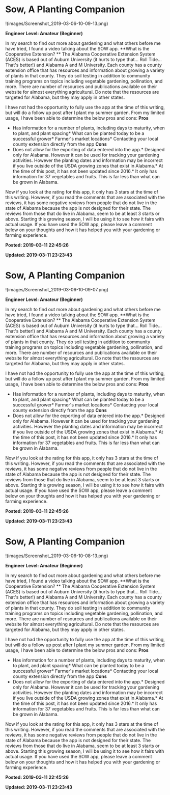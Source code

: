 # Sow, A Planting Companion

!(images/Screenshot_2019-03-06-10-09-13.png)

**Engineer Level: Amateur (Beginner)** 

 In my search to find out more about gardening and what others before me have tried, I found a video talking about the SOW app.
 **What is the Cooperative Extension? **
 The Alabama Cooperative Extension System (ACES) is based out of Auburn University (it hurts to type that... Roll Tide... That's better!) and Alabama A and M University. Each county has a county extension office that has resources and information about growing a variety of plants in that county. They do soil testing in addition to community training programs on topics including vegetable gardening, pollination, and more. There are number of resources and publications available on their website for almost everything agricultural. Do note that the resources are targeted for Alabama, but they may apply in other states.
 
 I have not had the opportunity to fully use the app at the time of this writing, but will do a follow up post after I plant my summer garden. From my limited usage, I have been able to determine the below pros and cons:
 **Pros**
* Has information for a number of plants, including days to maturity, when to plant, and plant spacing* What can be planted today to be a successful grower* Farmer's market locations* Contacting your local county extension directly from the app
 **Cons**
* Does not allow for the exporting of data entered into the app.* Designed only for Alabama. However it can be used for tracking your gardening activities. However the planting dates and information may be incorrect if you live outside of the USDA growing zones that exist in Alabama.* At the time of this post, it has not been updated since 2016.* It only has information for 37 vegetables and fruits. This is far less than what can be grown in Alabama.
 
 Now if you look at the rating for this app, it only has 3 stars at the time of this writing. However, if you read the comments that are associated with the reviews, it has some negative reviews from people that do not live in the state of Alabama because the app is not designed for their state. The reviews from those that do live in Alabama, seem to be at least 3 starts or above.
 Starting this growing season, I will be using it to see how it fairs with actual usage. If you have used the SOW app, please leave a comment below on your thoughts and how it has helped you with your gardening or farming experience.


**Posted: 2019-03-11 22:45:26** 

**Updated: 2019-03-11 23:23:43** 


# Sow, A Planting Companion

!(images/Screenshot_2019-03-06-10-09-07.png)

**Engineer Level: Amateur (Beginner)** 

 In my search to find out more about gardening and what others before me have tried, I found a video talking about the SOW app.
 **What is the Cooperative Extension? **
 The Alabama Cooperative Extension System (ACES) is based out of Auburn University (it hurts to type that... Roll Tide... That's better!) and Alabama A and M University. Each county has a county extension office that has resources and information about growing a variety of plants in that county. They do soil testing in addition to community training programs on topics including vegetable gardening, pollination, and more. There are number of resources and publications available on their website for almost everything agricultural. Do note that the resources are targeted for Alabama, but they may apply in other states.
 
 I have not had the opportunity to fully use the app at the time of this writing, but will do a follow up post after I plant my summer garden. From my limited usage, I have been able to determine the below pros and cons:
 **Pros**
* Has information for a number of plants, including days to maturity, when to plant, and plant spacing* What can be planted today to be a successful grower* Farmer's market locations* Contacting your local county extension directly from the app
 **Cons**
* Does not allow for the exporting of data entered into the app.* Designed only for Alabama. However it can be used for tracking your gardening activities. However the planting dates and information may be incorrect if you live outside of the USDA growing zones that exist in Alabama.* At the time of this post, it has not been updated since 2016.* It only has information for 37 vegetables and fruits. This is far less than what can be grown in Alabama.
 
 Now if you look at the rating for this app, it only has 3 stars at the time of this writing. However, if you read the comments that are associated with the reviews, it has some negative reviews from people that do not live in the state of Alabama because the app is not designed for their state. The reviews from those that do live in Alabama, seem to be at least 3 starts or above.
 Starting this growing season, I will be using it to see how it fairs with actual usage. If you have used the SOW app, please leave a comment below on your thoughts and how it has helped you with your gardening or farming experience.


**Posted: 2019-03-11 22:45:26** 

**Updated: 2019-03-11 23:23:43** 


# Sow, A Planting Companion

!(images/Screenshot_2019-03-06-10-08-13.png)

**Engineer Level: Amateur (Beginner)** 

 In my search to find out more about gardening and what others before me have tried, I found a video talking about the SOW app.
 **What is the Cooperative Extension? **
 The Alabama Cooperative Extension System (ACES) is based out of Auburn University (it hurts to type that... Roll Tide... That's better!) and Alabama A and M University. Each county has a county extension office that has resources and information about growing a variety of plants in that county. They do soil testing in addition to community training programs on topics including vegetable gardening, pollination, and more. There are number of resources and publications available on their website for almost everything agricultural. Do note that the resources are targeted for Alabama, but they may apply in other states.
 
 I have not had the opportunity to fully use the app at the time of this writing, but will do a follow up post after I plant my summer garden. From my limited usage, I have been able to determine the below pros and cons:
 **Pros**
* Has information for a number of plants, including days to maturity, when to plant, and plant spacing* What can be planted today to be a successful grower* Farmer's market locations* Contacting your local county extension directly from the app
 **Cons**
* Does not allow for the exporting of data entered into the app.* Designed only for Alabama. However it can be used for tracking your gardening activities. However the planting dates and information may be incorrect if you live outside of the USDA growing zones that exist in Alabama.* At the time of this post, it has not been updated since 2016.* It only has information for 37 vegetables and fruits. This is far less than what can be grown in Alabama.
 
 Now if you look at the rating for this app, it only has 3 stars at the time of this writing. However, if you read the comments that are associated with the reviews, it has some negative reviews from people that do not live in the state of Alabama because the app is not designed for their state. The reviews from those that do live in Alabama, seem to be at least 3 starts or above.
 Starting this growing season, I will be using it to see how it fairs with actual usage. If you have used the SOW app, please leave a comment below on your thoughts and how it has helped you with your gardening or farming experience.


**Posted: 2019-03-11 22:45:26** 

**Updated: 2019-03-11 23:23:43** 


